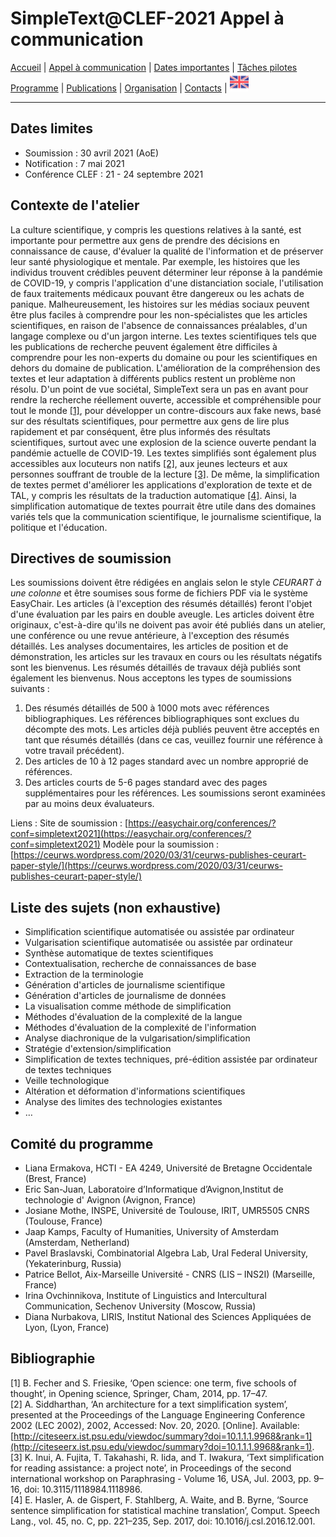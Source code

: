 
# SimpleText@CLEF-2021 Appel à communication

[Accueil](https://simpletext-madics.github.io/2021/clef/fr) | [Appel à communication](https://simpletext-madics.github.io/2021/clef/fr/CFP) | [Dates importantes](https://simpletext-madics.github.io/2021/clef/fr/dates) | [Tâches pilotes](https://simpletext-madics.github.io/2021/clef/fr/tasks)  
[Programme](https://simpletext-madics.github.io/2021/clef/fr/program) | [Publications](https://simpletext-madics.github.io/2021/clef/fr/publications) | [Organisation](https://simpletext-madics.github.io/2021/clef/fr/organisation) | [Contacts](https://simpletext-madics.github.io/2021/clef/fr/contacts) | [<img src="../EN.png" width="30">](https://simpletext-madics.github.io/2021/clef/en/CFP)

---

## Dates limites

*	Soumission : 30 avril 2021 (AoE)
*	Notification : 7 mai 2021
*	Conférence CLEF : 21 - 24 septembre 2021

## Contexte de l'atelier
La culture scientifique, y compris les questions relatives à la santé, est importante pour permettre aux gens de prendre des décisions en connaissance de cause, d'évaluer la qualité de l'information et de préserver leur santé physiologique et mentale. Par exemple, les histoires que les individus trouvent crédibles peuvent déterminer leur réponse à la pandémie de COVID-19, y compris l'application d'une distanciation sociale, l'utilisation de faux traitements médicaux pouvant être dangereux ou les achats de panique. Malheureusement, les histoires sur les médias sociaux peuvent être plus faciles à comprendre pour les non-spécialistes que les articles scientifiques, en raison de l'absence de connaissances préalables, d'un langage complexe ou d'un jargon interne. Les textes scientifiques tels que les publications de recherche peuvent également être difficiles à comprendre pour les non-experts du domaine ou pour les scientifiques en dehors du domaine de publication. L'amélioration de la compréhension des textes et leur adaptation à différents publics restent un problème non résolu. D'un point de vue sociétal, SimpleText sera un pas en avant pour rendre la recherche réellement ouverte, accessible et compréhensible pour tout le monde [[1]](#bibliographie), pour développer un contre-discours aux fake news, basé sur des résultats scientifiques, pour permettre aux gens de lire plus rapidement et par conséquent, être plus informés des résultats scientifiques, surtout avec une explosion de la science ouverte pendant la pandémie actuelle de COVID-19. Les textes simplifiés sont également plus accessibles aux locuteurs non natifs [[2]](#bibliographie), aux jeunes lecteurs et aux personnes souffrant de trouble de la lecture [[3]](#bibliographie). De même, la simplification de textes permet d'améliorer les applications d'exploration de texte et de TAL, y compris les résultats de la traduction automatique [[4]](#bibliographie). Ainsi, la simplification automatique de textes pourrait être utile dans des domaines variés tels que la communication scientifique, le journalisme scientifique, la politique et l'éducation.

## Directives de soumission
Les soumissions doivent être rédigées en anglais selon le style *CEURART à une colonne* et être soumises sous forme de fichiers PDF via le système EasyChair. Les articles (à l'exception des résumés détaillés) feront l'objet d'une évaluation par les pairs en double aveugle. Les articles doivent être originaux, c'est-à-dire qu'ils ne doivent pas avoir été publiés dans un atelier, une conférence ou une revue antérieure, à l'exception des résumés détaillés. Les analyses documentaires, les articles de position et de démonstration, les articles sur les travaux en cours ou les résultats négatifs sont les bienvenus. Les résumés détaillés de travaux déjà publiés sont également les bienvenus. Nous acceptons les types de soumissions suivants :
1.	Des résumés détaillés de 500 à 1000 mots avec références bibliographiques. Les références bibliographiques sont exclues du décompte des mots. Les articles déjà publiés peuvent être acceptés en tant que résumés détaillés (dans ce cas, veuillez fournir une référence à votre travail précédent).
2.	Des articles de 10 à 12 pages standard avec un nombre approprié de références.
3.	Des articles courts de 5-6 pages standard avec des pages supplémentaires pour les références. Les soumissions seront examinées par au moins deux évaluateurs.

Liens :
Site de soumission : [https://easychair.org/conferences/?conf=simpletext2021](https://easychair.org/conferences/?conf=simpletext2021)
Modèle pour la soumission : [https://ceurws.wordpress.com/2020/03/31/ceurws-publishes-ceurart-paper-style/](https://ceurws.wordpress.com/2020/03/31/ceurws-publishes-ceurart-paper-style/)

## Liste des sujets (non exhaustive)
*	Simplification scientifique automatisée ou assistée par ordinateur
*	Vulgarisation scientifique automatisée ou assistée par ordinateur
*	Synthèse automatique de textes scientifiques
*	Contextualisation, recherche de connaissances de base
*	Extraction de la terminologie
*	Génération d'articles de journalisme scientifique
*	Génération d'articles de journalisme de données
*	La visualisation comme méthode de simplification
*	Méthodes d'évaluation de la complexité de la langue
*	Méthodes d'évaluation de la complexité de l'information
*	Analyse diachronique de la vulgarisation/simplification
*	Stratégie d'extension/simplification
*	Simplification de textes techniques, pré-édition assistée par ordinateur de textes techniques
*	Veille technologique
*	Altération et déformation d'informations scientifiques
*	Analyse des limites des technologies existantes
*	…

## Comité du programme
* Liana Ermakova, HCTI - EA 4249, Université de Bretagne Occidentale (Brest, France)
* Eric San-Juan, Laboratoire d’Informatique d’Avignon,Institut de technologie d' Avignon (Avignon, France)
* Josiane Mothe, INSPE, Université de Toulouse, IRIT, UMR5505 CNRS (Toulouse, France)
* Jaap Kamps, Faculty of Humanities, University of Amsterdam (Amsterdam, Netherland)
* Pavel Braslavski, Combinatorial Algebra Lab, Ural Federal University, (Yekaterinburg, Russia)
* Patrice Bellot, Aix-Marseille Université - CNRS (LIS – INS2I) (Marseille, France)
* Irina Ovchinnikova, Institute of Linguistics and Intercultural Communication, Sechenov University (Moscow, Russia)
* Diana Nurbakova, LIRIS, Institut National des Sciences Appliquées de Lyon, (Lyon, France)

## Bibliographie
[1] B. Fecher and S. Friesike, ‘Open science: one term, five schools of thought’, in Opening science, Springer, Cham, 2014, pp. 17–47.  
[2] A. Siddharthan, ‘An architecture for a text simplification system’, presented at the Proceedings of the Language Engineering Conference 2002 (LEC 2002), 2002, Accessed: Nov. 20, 2020. [Online]. Available: [http://citeseerx.ist.psu.edu/viewdoc/summary?doi=10.1.1.1.9968&rank=1](http://citeseerx.ist.psu.edu/viewdoc/summary?doi=10.1.1.1.9968&rank=1).  
[3] K. Inui, A. Fujita, T. Takahashi, R. Iida, and T. Iwakura, ‘Text simplification for reading assistance: a project note’, in Proceedings of the second international workshop on Paraphrasing - Volume 16, USA, Jul. 2003, pp. 9–16, doi: 10.3115/1118984.1118986.  
[4] E. Hasler, A. de Gispert, F. Stahlberg, A. Waite, and B. Byrne, ‘Source sentence simplification for statistical machine translation’, Comput. Speech Lang., vol. 45, no. C, pp. 221–235, Sep. 2017, doi: 10.1016/j.csl.2016.12.001.
